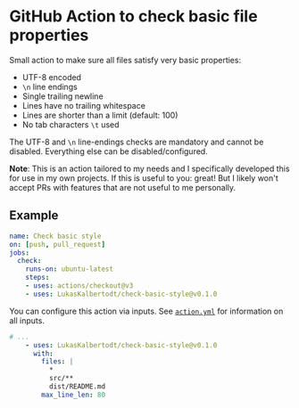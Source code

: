 # GitHub Action to check basic file properties

Small action to make sure all files satisfy very basic properties:

- UTF-8 encoded
- `\n` line endings
- Single trailing newline
- Lines have no trailing whitespace
- Lines are shorter than a limit (default: 100)
- No tab characters `\t` used

The UTF-8 and `\n` line-endings checks are mandatory and cannot be disabled.
Everything else can be disabled/configured.

**Note**:
This is an action tailored to my needs and I specifically developed this for use in my own projects.
If this is useful to you: great!
But I likely won't accept PRs with features that are not useful to me personally.

## Example

```yaml
name: Check basic style
on: [push, pull_request]
jobs:
  check:
    runs-on: ubuntu-latest
    steps:
    - uses: actions/checkout@v3
    - uses: LukasKalbertodt/check-basic-style@v0.1.0
```

You can configure this action via inputs.
See [`action.yml`](./action.yml) for information on all inputs.

```yaml
# ...
    - uses: LukasKalbertodt/check-basic-style@v0.1.0
      with:
        files: |
          *
          src/**
          dist/README.md
        max_line_len: 80
```
